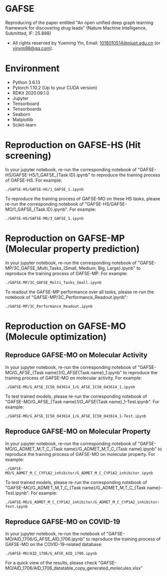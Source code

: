 # GAFSE
Reproducing of the paper entitled "An open unified deep graph learning framework for discovering drug leads" (Nature Machine Intelligence, Submitted, IF: 25.898)

- All rights reserved by Yueming Yin, Email: 1018010514@njupt.edu.cn (or yinym96@qq.com).

# Environment
- Python 3.6.13
- Pytorch 1.10.2 (Up to your CUDA version)
- RDKit 2020.09.1.0
- Jupyter
- Tensorboard
- Tensorboardx
- Seaborn
- Matplotlib
- Scikit-learn

# Reproduction on GAFSE-HS (Hit screening)
In your jupyter notebook, re-run the corresponding notebook of "GAFSE-HS/GAFSE-HS/1_GAFSE_{Task ID}.ipynb" to reproduce the training process of GAFSE-HS. For example:
```
./GAFSE-HS/GAFSE-HS/1_GAFSE_1.ipynb
```
To reproduce the training process of GAFSE-MO on these HS tasks, please re-run the corresponding notebook of "GAFSE-HS/GAFSE-MO/1_GAFSE_{Task ID}.ipynb". For example:
```
./GAFSE-HS/GAFSE-MO/3_GAFSE_1.ipynb
```

# Reproduction on GAFSE-MP (Molecular property prediction)
In your jupyter notebook, re-run the corresponding notebook of "GAFSE-MP/3C_GAFSE_Multi_Tasks_{Small, Medium, Big, Large}.ipynb" to reproduce the training process of GAFSE-MP. For example:
```
./GAFSE-MP/3C_GAFSE_Multi_Tasks_Small.ipynb
```
To readout the GAFSE-MP performance over all tasks, please re-run the notebook of "GAFSE-MP/3C_Performance_Readout.ipynb":
```
./GAFSE-MP/3C_Performance_Readout.ipynb
```

# Reproduction on GAFSE-MO (Molecule optimization)
## Reproduce GAFSE-MO on Molecular Activity
In your jupyter notebook, re-run the corresponding notebook of "GAFSE-MO/G_AFSE_{Task name}_1/G_AFSE_{Task name}_1.ipynb" to reproduce the training process of GAFSE-MO on molecular activity. For example:
```
./GAFSE-MO/G_AFSE_IC50_O43614_1/G_AFSE_IC50_O43614_1.ipynb
```
To test trained models, please re-run the corresponding notebook of "GAFSE-MO/G_AFSE_{Task name}_1/G_AFSE_{Task name}_1-Test.ipynb". For example:
```
./GAFSE-MO/G_AFSE_IC50_O43614_1/G_AFSE_IC50_O43614_1-Test.ipynb
```

## Reproduce GAFSE-MO on Molecular Property
In your jupyter notebook, re-run the corresponding notebook of "GAFSE-MO/G_ADMET_M,T_C_{Task name}/G_ADMET_M,T_C_{Task name}.ipynb" to reproduce the training process of GAFSE-MO on molecular property. For example:
```
./GAFSE-MO/G_ADMET_M_C_CYP1A2_inhibitor/G_ADMET_M_C_CYP1A2_inhibitor.ipynb
```
To test trained models, please re-run the corresponding notebook of "GAFSE-MO/G_ADMET_M,T_C_{Task name}/G_ADMET_M,T_C_{Task name}-Test.ipynb". For example:
```
./GAFSE-MO/G_ADMET_M_C_CYP1A2_inhibitor/G_ADMET_M_C_CYP1A2_inhibitor-Test.ipynb
```

## Reproduce GAFSE-MO on COVID-19
In your jupyter notebook, re-run the notebook of "GAFSE-MO/AID_1706/G_AFSE_AID_1706.ipynb" to reproduce the training process of GAFSE-MO on the COVID-19-related database:
```
./GAFSE-MO/AID_1706/G_AFSE_AID_1706.ipynb
```
For a quick view of the results, please check "GAFSE-MO/AID_1706/AID_1706_datatable_copy_generated_molecules.xlsx"
